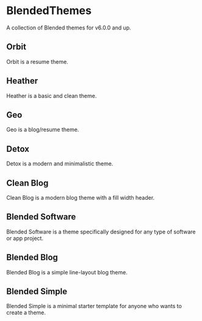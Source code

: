 # BlendedThemes
A collection of Blended themes for v6.0.0 and up.

## Orbit

Orbit is a resume theme.

## Heather

Heather is a basic and clean theme.

## Geo

Geo is a blog/resume theme.

## Detox

Detox is a modern and minimalistic theme.

## Clean Blog

Clean Blog is a modern blog theme with a fill width header.

## Blended Software

Blended Software is a theme specifically designed for any type of software or app project.

## Blended Blog

Blended Blog is a simple line-layout blog theme.

## Blended Simple

Blended Simple is a minimal starter template for anyone who wants to create a theme.

